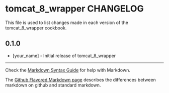 tomcat_8_wrapper CHANGELOG
==========================

This file is used to list changes made in each version of the tomcat_8_wrapper cookbook.

0.1.0
-----
- [your_name] - Initial release of tomcat_8_wrapper

- - -
Check the [Markdown Syntax Guide](http://daringfireball.net/projects/markdown/syntax) for help with Markdown.

The [Github Flavored Markdown page](http://github.github.com/github-flavored-markdown/) describes the differences between markdown on github and standard markdown.
